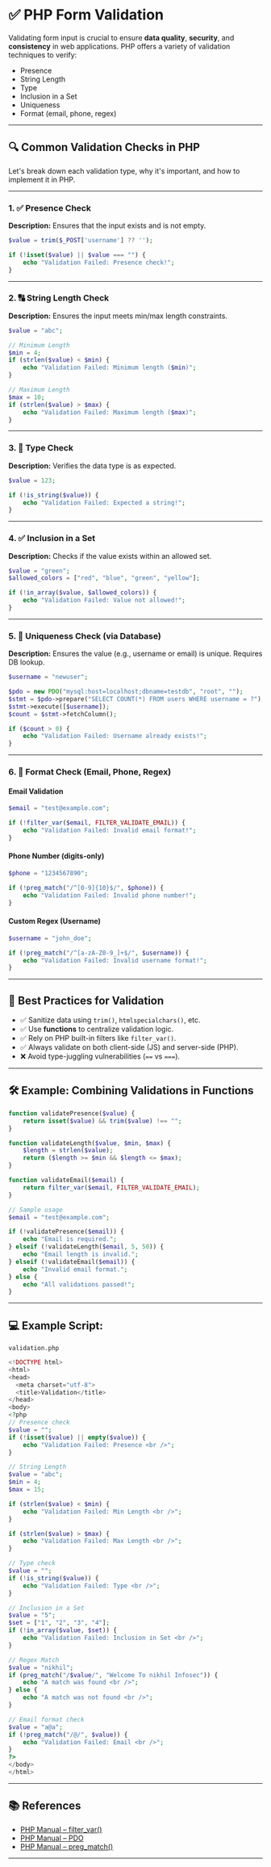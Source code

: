 
# ✅ PHP Form Validation

Validating form input is crucial to ensure **data quality**, **security**, and **consistency** in web applications. PHP offers a variety of validation techniques to verify:

* Presence
* String Length
* Type
* Inclusion in a Set
* Uniqueness
* Format (email, phone, regex)

---

## 🔍 Common Validation Checks in PHP

Let's break down each validation type, why it's important, and how to implement it in PHP.

---

### 1. ✅ Presence Check

**Description:**
Ensures that the input exists and is not empty.

```php
$value = trim($_POST['username'] ?? '');

if (!isset($value) || $value === "") {
    echo "Validation Failed: Presence check!";
}
```

---

### 2. 🔠 String Length Check

**Description:**
Ensures the input meets min/max length constraints.

```php
$value = "abc";

// Minimum Length
$min = 4;
if (strlen($value) < $min) {
    echo "Validation Failed: Minimum length ($min)";
}

// Maximum Length
$max = 10;
if (strlen($value) > $max) {
    echo "Validation Failed: Maximum length ($max)";
}
```

---

### 3. 🔢 Type Check

**Description:**
Verifies the data type is as expected.

```php
$value = 123;

if (!is_string($value)) {
    echo "Validation Failed: Expected a string!";
}
```

---

### 4. ✅ Inclusion in a Set

**Description:**
Checks if the value exists within an allowed set.

```php
$value = "green";
$allowed_colors = ["red", "blue", "green", "yellow"];

if (!in_array($value, $allowed_colors)) {
    echo "Validation Failed: Value not allowed!";
}
```

---

### 5. 🔐 Uniqueness Check (via Database)

**Description:**
Ensures the value (e.g., username or email) is unique. Requires DB lookup.

```php
$username = "newuser";

$pdo = new PDO("mysql:host=localhost;dbname=testdb", "root", "");
$stmt = $pdo->prepare("SELECT COUNT(*) FROM users WHERE username = ?");
$stmt->execute([$username]);
$count = $stmt->fetchColumn();

if ($count > 0) {
    echo "Validation Failed: Username already exists!";
}
```

---

### 6. 📧 Format Check (Email, Phone, Regex)

#### Email Validation

```php
$email = "test@example.com";

if (!filter_var($email, FILTER_VALIDATE_EMAIL)) {
    echo "Validation Failed: Invalid email format!";
}
```

#### Phone Number (digits-only)

```php
$phone = "1234567890";

if (!preg_match("/^[0-9]{10}$/", $phone)) {
    echo "Validation Failed: Invalid phone number!";
}
```

#### Custom Regex (Username)

```php
$username = "john_doe";

if (!preg_match("/^[a-zA-Z0-9_]+$/", $username)) {
    echo "Validation Failed: Invalid username format!";
}
```

---

## 🧠 Best Practices for Validation

* ✅ Sanitize data using `trim()`, `htmlspecialchars()`, etc.
* ✅ Use **functions** to centralize validation logic.
* ✅ Rely on PHP built-in filters like `filter_var()`.
* ✅ Always validate on both client-side (JS) and server-side (PHP).
* ❌ Avoid type-juggling vulnerabilities (`==` vs `===`).

---

## 🛠️ Example: Combining Validations in Functions

```php
function validatePresence($value) {
    return isset($value) && trim($value) !== "";
}

function validateLength($value, $min, $max) {
    $length = strlen($value);
    return ($length >= $min && $length <= $max);
}

function validateEmail($email) {
    return filter_var($email, FILTER_VALIDATE_EMAIL);
}

// Sample usage
$email = "test@example.com";

if (!validatePresence($email)) {
    echo "Email is required.";
} elseif (!validateLength($email, 5, 50)) {
    echo "Email length is invalid.";
} elseif (!validateEmail($email)) {
    echo "Invalid email format.";
} else {
    echo "All validations passed!";
}
```

---

## 💻 Example Script:
```
validation.php
```

```php
<!DOCTYPE html>
<html>
<head>
  <meta charset="utf-8">
  <title>Validation</title>
</head>
<body>
<?php
// Presence check
$value = "";
if (!isset($value) || empty($value)) {
    echo "Validation Failed: Presence <br />";
}

// String Length
$value = "abc";
$min = 4;
$max = 15;

if (strlen($value) < $min) {
    echo "Validation Failed: Min Length <br />";
}

if (strlen($value) > $max) {
    echo "Validation Failed: Max Length <br />";
}

// Type check
$value = "";
if (!is_string($value)) {
    echo "Validation Failed: Type <br />";
}

// Inclusion in a Set
$value = "5";
$set = ["1", "2", "3", "4"];
if (!in_array($value, $set)) {
    echo "Validation Failed: Inclusion in Set <br />";
}

// Regex Match
$value = "nikhil";
if (preg_match("/$value/", "Welcome To nikhil Infosec")) {
    echo "A match was found <br />";
} else {
    echo "A match was not found <br />";
}

// Email format check
$value = "a@a";
if (!preg_match("/@/", $value)) {
    echo "Validation Failed: Email <br />";
}
?>
</body>
</html>
```

---

## 📚 References

* [PHP Manual – filter\_var()](https://www.php.net/manual/en/function.filter-var.php)
* [PHP Manual – PDO](https://www.php.net/manual/en/book.pdo.php)
* [PHP Manual – preg\_match()](https://www.php.net/manual/en/function.preg-match.php)

---

